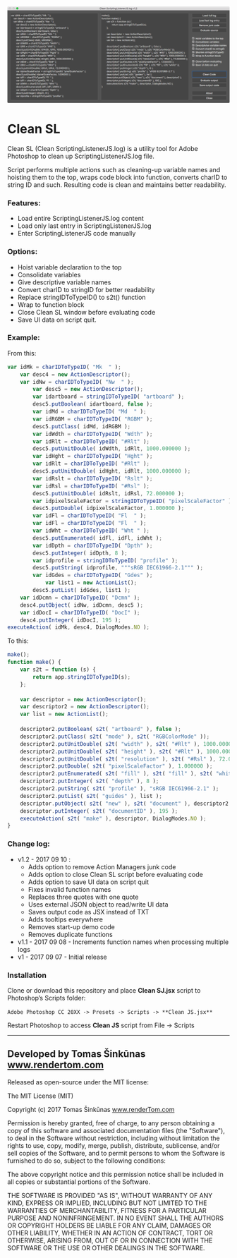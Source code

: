 ![Clean SL](/Clean%20SL.png)

# Clean SL #
Clean SL (Clean ScriptingListenerJS.log) is a utility tool for Adobe Photoshop to clean up ScriptingListenerJS.log file. 

Script performs multiple actions such as cleaning-up variable names and hoisting them to the top, wraps code block into function, converts charID to string ID and such. Resulting code is clean and maintains better readability.

### Features: ###
* Load entire ScriptingListenerJS.log content
* Load only last entry in ScriptingListenerJS.log
* Enter ScriptingListenerJS code manually

### Options: ###
* Hoist variable declaration to the top
* Consolidate variables
* Give descriptive variable names
* Convert charID to stringID for better readability
* Replace stringIDToTypeID() to s2t() function
* Wrap to function block
* Close Clean SL window before evaluating code
* Save UI data on script quit.

### Example: ###
From this:
```javascript
var idMk = charIDToTypeID( "Mk  " );
    var desc4 = new ActionDescriptor();
    var idNw = charIDToTypeID( "Nw  " );
        var desc5 = new ActionDescriptor();
        var idartboard = stringIDToTypeID( "artboard" );
        desc5.putBoolean( idartboard, false );
        var idMd = charIDToTypeID( "Md  " );
        var idRGBM = charIDToTypeID( "RGBM" );
        desc5.putClass( idMd, idRGBM );
        var idWdth = charIDToTypeID( "Wdth" );
        var idRlt = charIDToTypeID( "#Rlt" );
        desc5.putUnitDouble( idWdth, idRlt, 1000.000000 );
        var idHght = charIDToTypeID( "Hght" );
        var idRlt = charIDToTypeID( "#Rlt" );
        desc5.putUnitDouble( idHght, idRlt, 1000.000000 );
        var idRslt = charIDToTypeID( "Rslt" );
        var idRsl = charIDToTypeID( "#Rsl" );
        desc5.putUnitDouble( idRslt, idRsl, 72.000000 );
        var idpixelScaleFactor = stringIDToTypeID( "pixelScaleFactor" );
        desc5.putDouble( idpixelScaleFactor, 1.000000 );
        var idFl = charIDToTypeID( "Fl  " );
        var idFl = charIDToTypeID( "Fl  " );
        var idWht = charIDToTypeID( "Wht " );
        desc5.putEnumerated( idFl, idFl, idWht );
        var idDpth = charIDToTypeID( "Dpth" );
        desc5.putInteger( idDpth, 8 );
        var idprofile = stringIDToTypeID( "profile" );
        desc5.putString( idprofile, """sRGB IEC61966-2.1""" );
        var idGdes = charIDToTypeID( "Gdes" );
            var list1 = new ActionList();
        desc5.putList( idGdes, list1 );
    var idDcmn = charIDToTypeID( "Dcmn" );
    desc4.putObject( idNw, idDcmn, desc5 );
    var idDocI = charIDToTypeID( "DocI" );
    desc4.putInteger( idDocI, 195 );
executeAction( idMk, desc4, DialogModes.NO );
```

To this:
```javascript
make();
function make() {
	var s2t = function (s) {
		return app.stringIDToTypeID(s);
	};

	var descriptor = new ActionDescriptor();
	var descriptor2 = new ActionDescriptor();
	var list = new ActionList();

	descriptor2.putBoolean( s2t( "artboard" ), false );
	descriptor2.putClass( s2t( "mode" ), s2t( "RGBColorMode" ));
	descriptor2.putUnitDouble( s2t( "width" ), s2t( "#Rlt" ), 1000.000000 );
	descriptor2.putUnitDouble( s2t( "height" ), s2t( "#Rlt" ), 1000.000000 );
	descriptor2.putUnitDouble( s2t( "resolution" ), s2t( "#Rsl" ), 72.000000 );
	descriptor2.putDouble( s2t( "pixelScaleFactor" ), 1.000000 );
	descriptor2.putEnumerated( s2t( "fill" ), s2t( "fill" ), s2t( "white" ));
	descriptor2.putInteger( s2t( "depth" ), 8 );
	descriptor2.putString( s2t( "profile" ), "sRGB IEC61966-2.1" );
	descriptor2.putList( s2t( "guides" ), list );
	descriptor.putObject( s2t( "new" ), s2t( "document" ), descriptor2 );
	descriptor.putInteger( s2t( "documentID" ), 195 );
	executeAction( s2t( "make" ), descriptor, DialogModes.NO );
}
```

### Change log: ###
* v1.2 - 2017 09 10 :
	* Adds option to remove Action Managers junk code
	* Adds option to close Clean SL script before evaluating code
	* Adds option to save UI data on script quit
	* Fixes invalid function names
	* Replaces three quotes with one quote
	* Uses external JSON object to read/write UI data
	* Saves output code as JSX instead of TXT
	* Adds tooltips everywhere
	* Removes start-up demo code
	* Removes duplicate functions
* v1.1 - 2017 09 08 - Increments function names when processing multiple logs
* v1 - 2017 09 07 - Initial release

### Installation ###
Clone or download this repository and place **Clean SJ.jsx** script to Photoshop’s Scripts folder:

```Adobe Photoshop CC 20XX -> Presets -> Scripts -> **Clean JS.jsx**```

Restart Photoshop to access **Clean JS** script from File -> Scripts

---------
Developed by Tomas Šinkūnas 
www.rendertom.com
---------

Released as open-source under the MIT license:

The MIT License (MIT)

Copyright (c) 2017 Tomas Šinkūnas www.renderTom.com

Permission is hereby granted, free of charge, to any person obtaining a copy of this software and associated documentation files (the "Software"), to deal in the Software without restriction, including without limitation the rights to use, copy, modify, merge, publish, distribute, sublicense, and/or sell copies of the Software, and to permit persons to whom the Software is furnished to do so, subject to the following conditions:

The above copyright notice and this permission notice shall be included in all copies or substantial portions of the Software.

THE SOFTWARE IS PROVIDED "AS IS", WITHOUT WARRANTY OF ANY KIND, EXPRESS OR IMPLIED, INCLUDING BUT NOT LIMITED TO THE WARRANTIES OF MERCHANTABILITY, FITNESS FOR A PARTICULAR PURPOSE AND NONINFRINGEMENT. IN NO EVENT SHALL THE AUTHORS OR COPYRIGHT HOLDERS BE LIABLE FOR ANY CLAIM, DAMAGES OR OTHER LIABILITY, WHETHER IN AN ACTION OF CONTRACT, TORT OR OTHERWISE, ARISING FROM, OUT OF OR IN CONNECTION WITH THE SOFTWARE OR THE USE OR OTHER DEALINGS IN THE SOFTWARE.